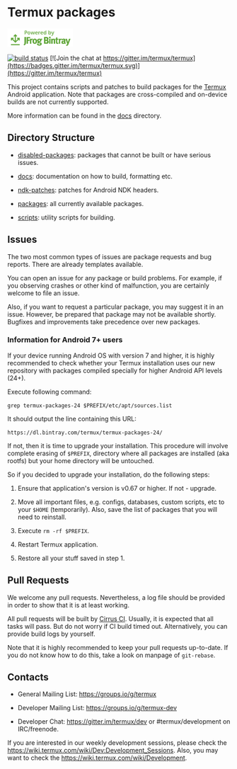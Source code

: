 # Termux packages

[![Powered by JFrog Bintray](./.github/static/powered-by-bintray.png)](https://bintray.com)

[![build status](https://api.cirrus-ci.com/github/termux/termux-packages.svg?branch=master)](https://cirrus-ci.com/termux/termux-packages)
[![Join the chat at https://gitter.im/termux/termux](https://badges.gitter.im/termux/termux.svg)](https://gitter.im/termux/termux)

This project contains scripts and patches to build packages for the
[Termux](https://termux.com/) Android application. Note that packages are
cross-compiled and on-device builds are not currently supported.

More information can be found in the [docs](docs/) directory.

## Directory Structure

- [disabled-packages](disabled-packages/):
  packages that cannot be built or have serious issues.

- [docs](docs/):
  documentation on how to build, formatting etc.

- [ndk-patches](ndk-patches/):
  patches for Android NDK headers.

- [packages](packages/):
  all currently available packages.

- [scripts](scripts/):
  utility scripts for building.

## Issues

The two most common types of issues are package requests and bug reports. There
are already templates available.

You can open an issue for any package or build problems. For example, if you
observing crashes or other kind of malfunction, you are certainly welcome to
file an issue.

Also, if you want to request a particular package, you may suggest it in an
issue. However, be prepared that package may not be available shortly. Bugfixes
and improvements take precedence over new packages.

### Information for Android 7+ users

If your device running Android OS with version 7 and higher, it is highly
recommended to check whether your Termux installation uses our new repository
with packages compiled specially for higher Android API levels (24+).

Execute following command:
```
grep termux-packages-24 $PREFIX/etc/apt/sources.list
```
It should output the line containing this URL:
```
https://dl.bintray.com/termux/termux-packages-24/
```
If not, then it is time to upgrade your installation. This procedure will
involve complete erasing of `$PREFIX`, directory where all packages are
installed (aka rootfs) but your home directory will be untouched.

So if you decided to upgrade your installation, do the following steps:

1. Ensure that application's version is v0.67 or higher. If not - upgrade.

2. Move all important files, e.g. configs, databases, custom scripts, etc to
   your `$HOME` (temporarily). Also, save the list of packages that you will
   need to reinstall.

3. Execute `rm -rf $PREFIX`.

4. Restart Termux application.

5. Restore all your stuff saved in step 1.

## Pull Requests

We welcome any pull requests. Nevertheless, a log file should be provided in
order to show that it is at least working.

All pull requests will be built by [Cirrus CI](https://cirrus-ci.com/termux/termux-packages).
Usually, it is expected that all tasks will pass. But do not worry if CI build
timed out. Alternatively, you can provide build logs by yourself.

Note that it is highly recommended to keep your pull requests up-to-date. If
you do not know how to do this, take a look on manpage of `git-rebase`.

## Contacts

- General Mailing List: https://groups.io/g/termux

- Developer Mailing List: https://groups.io/g/termux-dev

- Developer Chat: https://gitter.im/termux/dev or #termux/development on IRC/freenode.

If you are interested in our weekly development sessions, please check the
https://wiki.termux.com/wiki/Dev:Development_Sessions. Also, you may want to
check the https://wiki.termux.com/wiki/Development.

